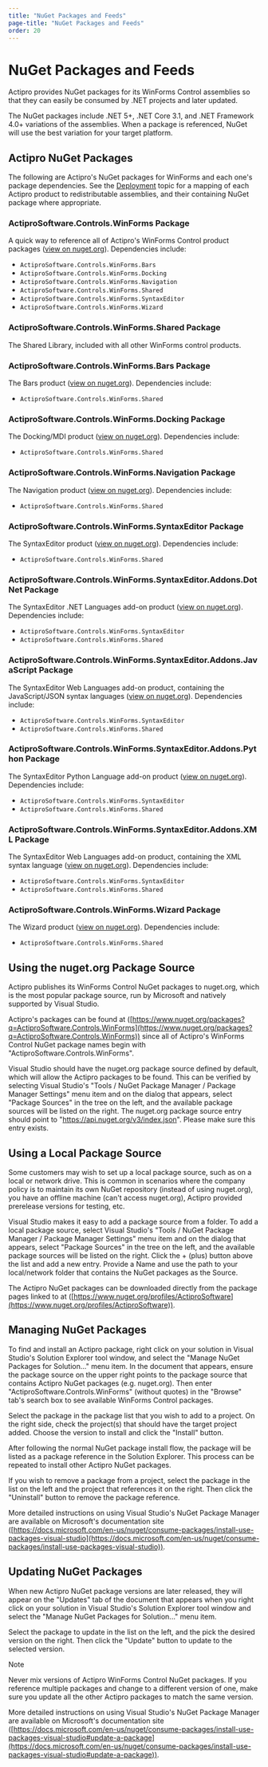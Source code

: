 ```yaml
---
title: "NuGet Packages and Feeds"
page-title: "NuGet Packages and Feeds"
order: 20
---
```

# NuGet Packages and Feeds

Actipro provides NuGet packages for its WinForms Control assemblies so that they can easily be consumed by .NET projects and later updated.

The NuGet packages include .NET 5+, .NET Core 3.1, and .NET Framework 4.0+ variations of the assemblies.  When a package is referenced, NuGet will use the best variation for your target platform.

## Actipro NuGet Packages

The following are Actipro's NuGet packages for WinForms and each one's package dependencies.  See the [Deployment](deployment.md) topic for a mapping of each Actipro product to redistributable assemblies, and their containing NuGet package where appropriate.

### ActiproSoftware.Controls.WinForms Package

A quick way to reference all of Actipro's WinForms Control product packages ([view on nuget.org](https://www.nuget.org/packages/ActiproSoftware.Controls.WinForms)).  Dependencies include:

- `ActiproSoftware.Controls.WinForms.Bars`
- `ActiproSoftware.Controls.WinForms.Docking`
- `ActiproSoftware.Controls.WinForms.Navigation`
- `ActiproSoftware.Controls.WinForms.Shared`
- `ActiproSoftware.Controls.WinForms.SyntaxEditor`
- `ActiproSoftware.Controls.WinForms.Wizard`

### ActiproSoftware.Controls.WinForms.Shared Package

The Shared Library, included with all other WinForms control products.

### ActiproSoftware.Controls.WinForms.Bars Package

The Bars product ([view on nuget.org](https://www.nuget.org/packages/ActiproSoftware.Controls.WinForms.Bars)).  Dependencies include:

- `ActiproSoftware.Controls.WinForms.Shared`

### ActiproSoftware.Controls.WinForms.Docking Package

The Docking/MDI product ([view on nuget.org](https://www.nuget.org/packages/ActiproSoftware.Controls.WinForms.Docking)).  Dependencies include:

- `ActiproSoftware.Controls.WinForms.Shared`

### ActiproSoftware.Controls.WinForms.Navigation Package

The Navigation product ([view on nuget.org](https://www.nuget.org/packages/ActiproSoftware.Controls.WinForms.Navigation)).  Dependencies include:

- `ActiproSoftware.Controls.WinForms.Shared`

### ActiproSoftware.Controls.WinForms.SyntaxEditor Package

The SyntaxEditor product ([view on nuget.org](https://www.nuget.org/packages/ActiproSoftware.Controls.WinForms.SyntaxEditor)).  Dependencies include:

- `ActiproSoftware.Controls.WinForms.Shared`

### ActiproSoftware.Controls.WinForms.SyntaxEditor.Addons.DotNet Package

The SyntaxEditor .NET Languages add-on product ([view on nuget.org](https://www.nuget.org/packages/ActiproSoftware.Controls.WinForms.SyntaxEditor.Addons.DotNet)).  Dependencies include:

- `ActiproSoftware.Controls.WinForms.SyntaxEditor`
- `ActiproSoftware.Controls.WinForms.Shared`

### ActiproSoftware.Controls.WinForms.SyntaxEditor.Addons.JavaScript Package

The SyntaxEditor Web Languages add-on product, containing the JavaScript/JSON syntax languages ([view on nuget.org](https://www.nuget.org/packages/ActiproSoftware.Controls.WinForms.SyntaxEditor.Addons.JavaScript)).  Dependencies include:

- `ActiproSoftware.Controls.WinForms.SyntaxEditor`
- `ActiproSoftware.Controls.WinForms.Shared`

### ActiproSoftware.Controls.WinForms.SyntaxEditor.Addons.Python Package

The SyntaxEditor Python Language add-on product ([view on nuget.org](https://www.nuget.org/packages/ActiproSoftware.Controls.WinForms.SyntaxEditor.Addons.Python)).  Dependencies include:

- `ActiproSoftware.Controls.WinForms.SyntaxEditor`
- `ActiproSoftware.Controls.WinForms.Shared`

### ActiproSoftware.Controls.WinForms.SyntaxEditor.Addons.XML Package

The SyntaxEditor Web Languages add-on product, containing the XML syntax language ([view on nuget.org](https://www.nuget.org/packages/ActiproSoftware.Controls.WinForms.SyntaxEditor.Addons.XML)).  Dependencies include:

- `ActiproSoftware.Controls.WinForms.SyntaxEditor`
- `ActiproSoftware.Controls.WinForms.Shared`

### ActiproSoftware.Controls.WinForms.Wizard Package

The Wizard product ([view on nuget.org](https://www.nuget.org/packages/ActiproSoftware.Controls.WinForms.Wizard)).  Dependencies include:

- `ActiproSoftware.Controls.WinForms.Shared`

## Using the nuget.org Package Source

Actipro publishes its WinForms Control NuGet packages to nuget.org, which is the most popular package source, run by Microsoft and natively supported by Visual Studio.

Actipro's packages can be found at ([https://www.nuget.org/packages?q=ActiproSoftware.Controls.WinForms](https://www.nuget.org/packages?q=ActiproSoftware.Controls.WinForms)) since all of Actipro's WinForms Control NuGet package names begin with "ActiproSoftware.Controls.WinForms".

Visual Studio should have the nuget.org package source defined by default, which will allow the Actipro packages to be found.  This can be verified by selecting Visual Studio's "Tools / NuGet Package Manager / Package Manager Settings" menu item and on the dialog that appears, select "Package Sources" in the tree on the left, and the available package sources will be listed on the right.  The nuget.org package source entry should point to "https://api.nuget.org/v3/index.json".  Please make sure this entry exists.

## Using a Local Package Source

Some customers may wish to set up a local package source, such as on a local or network drive.  This is common in scenarios where the company policy is to maintain its own NuGet repository (instead of using nuget.org), you have an offline machine (can't access nuget.org), Actipro provided prerelease versions for testing, etc.

Visual Studio makes it easy to add a package source from a folder.  To add a local package source, select Visual Studio's "Tools / NuGet Package Manager / Package Manager Settings" menu item and on the dialog that appears, select "Package Sources" in the tree on the left, and the available package sources will be listed on the right.  Click the + (plus) button above the list and add a new entry.  Provide a Name and use the path to your local/network folder that contains the NuGet packages as the Source.

The Actipro NuGet packages can be downloaded directly from the package pages linked to at ([https://www.nuget.org/profiles/ActiproSoftware](https://www.nuget.org/profiles/ActiproSoftware)).

## Managing NuGet Packages

To find and install an Actipro package, right click on your solution in Visual Studio's Solution Explorer tool window, and select the "Manage NuGet Packages for Solution..." menu item.  In the document that appears, ensure the package source on the upper right points to the package source that contains Actipro NuGet packages (e.g. nuget.org).  Then enter "ActiproSoftware.Controls.WinForms" (without quotes) in the "Browse" tab's search box to see available WinForms Control packages.

Select the package in the package list that you wish to add to a project.  On the right side, check the project(s) that should have the target project added.  Choose the version to install and click the "Install" button.

After following the normal NuGet package install flow, the package will be listed as a package reference in the Solution Explorer.  This process can be repeated to install other Actipro NuGet packages.

If you wish to remove a package from a project, select the package in the list on the left and the project that references it on the right.  Then click the "Uninstall" button to remove the package reference.

More detailed instructions on using Visual Studio's NuGet Package Manager are available on Microsoft's documentation site ([https://docs.microsoft.com/en-us/nuget/consume-packages/install-use-packages-visual-studio](https://docs.microsoft.com/en-us/nuget/consume-packages/install-use-packages-visual-studio)).

## Updating NuGet Packages

When new Actipro NuGet package versions are later released, they will appear on the "Updates" tab of the document that appears when you right click on your solution in Visual Studio's Solution Explorer tool window and select the "Manage NuGet Packages for Solution..." menu item.

Select the package to update in the list on the left, and the pick the desired version on the right.  Then click the "Update" button to update to the selected version.

> [!NOTE]
> Never mix versions of Actipro WinForms Control NuGet packages.  If you reference multiple packages and change to a different version of one, make sure you update all the other Actipro packages to match the same version.

More detailed instructions on using Visual Studio's NuGet Package Manager are available on Microsoft's documentation site ([https://docs.microsoft.com/en-us/nuget/consume-packages/install-use-packages-visual-studio#update-a-package](https://docs.microsoft.com/en-us/nuget/consume-packages/install-use-packages-visual-studio#update-a-package)).
